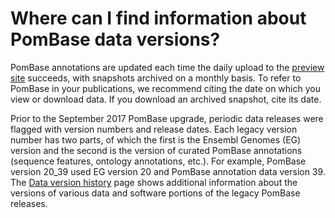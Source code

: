 # Where can I find information about PomBase data versions?
<!-- pombase_categories: Genome statistics and lists -->

PomBase annotations are updated each time the daily upload to the
[preview site](http://preview.pombase.org/) succeeds, with snapshots
archived on a monthly basis. To refer to PomBase in your publications,
we recommend citing the date on which you view or download data. If
you download an archived snapshot, cite its date.

Prior to the September 2017 PomBase upgrade, periodic data releases
were flagged with version numbers and release dates. Each legacy
version number has two parts, of which the first is the Ensembl
Genomes (EG) version and the second is the version of curated PomBase
annotations (sequence features, ontology annotations, etc.). For
example, PomBase version 20_39 used EG version 20 and PomBase
annotation data version 39. The [Data version history](/about/version-history) 
page shows additional information about the versions of various data
and software portions of the legacy PomBase releases.
